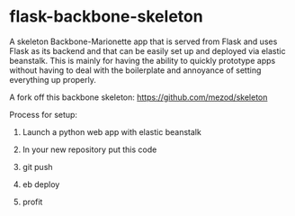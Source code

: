 # flask-backbone-skeleton
A skeleton Backbone-Marionette app that is served from Flask and uses Flask as its backend and that can be easily set up and deployed via elastic beanstalk. 
This is mainly for having the ability to quickly prototype apps without having to deal with the boilerplate and annoyance of setting everything up properly.

A fork off this backbone skeleton: https://github.com/mezod/skeleton

Process for setup:

1) Launch a python web app with elastic beanstalk

2) In your new repository put this code

3) git push

4) eb deploy

5) profit
